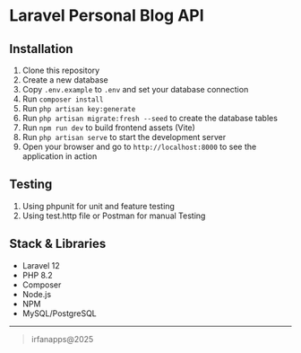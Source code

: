 # Laravel Personal Blog API

## Installation
1. Clone this repository
2. Create a new database
3. Copy `.env.example` to `.env` and set your database connection
4. Run `composer install`
5. Run `php artisan key:generate`
6. Run `php artisan migrate:fresh --seed` to create the database tables
7. Run `npm run dev` to build frontend assets (Vite)
8. Run `php artisan serve` to start the development server
9. Open your browser and go to `http://localhost:8000` to see the application in action

## Testing
1. Using phpunit for unit and feature testing
2. Using test.http file or Postman for manual Testing

## Stack & Libraries
- Laravel 12
- PHP 8.2
- Composer
- Node.js
- NPM
- MySQL/PostgreSQL

___
> irfanapps@2025
